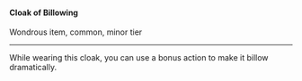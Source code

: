 #### Cloak of Billowing

Wondrous item, common, minor tier

---

While wearing this cloak, you can use a bonus action to make it billow dramatically.
